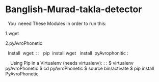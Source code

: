 # Banglish-Murad-takla-detector

 
You  neeed These Modules in order to run this:

1.wget

2.pyAvroPhonetic


 
Install  wget:
: :
 
pip  install wget
 
install  pyAvrophonitic :


 
 
Using Pip in a Virtualenv (needs virtualenv):
: :
$ virtualenv pyAvroPhonetic
$ cd pyAvroPhonetic
$ source bin/activate
$ pip install PyAvroPhonetic
